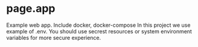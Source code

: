 # page.app 
Example web app. 
Include docker, docker-compose In this project we use example of .env.
You should use secrest resources or system environment variables for more secure experience.